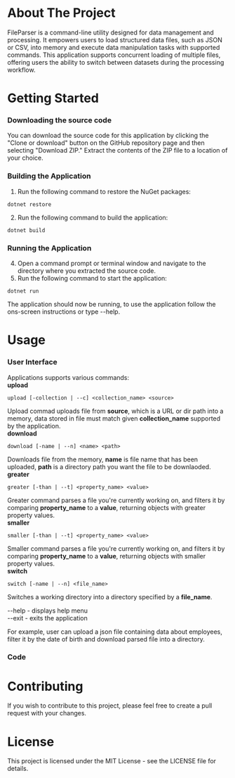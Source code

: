 # About The Project
FileParser is a command-line utility designed for data management and processing. It empowers users to  load structured data files, such as JSON or CSV, 
into memory and execute data manipulation tasks with supported commands. This application supports concurrent loading of multiple files, offering users 
the ability to switch between datasets during the processing workflow.
# Getting Started
### Downloading the source code
You can download the source code for this application by clicking the "Clone or download" button on the GitHub repository page and then selecting 
"Download ZIP." Extract the contents of the ZIP file to a location of your choice.
### Building the Application
1. Run the following command to restore the NuGet packages:
```
dotnet restore
```
2. Run the following command to build the application:
```
dotnet build
```
### Running the Application
4. Open a command prompt or terminal window and navigate to the directory where you extracted the source code.
5. Run the following command to start the application:
``` 
dotnet run
```
The application should now be running, to use the application follow the ons-screen instructions or type --help.
# Usage
### User Interface
Applications supports various commands:     
**upload**
```
upload [-collection | --c] <collection_name> <source>
```
Upload commad uploads file from **source**, which is a URL or dir path into a memory, 
data stored in file must match given **collection_name** supported by the application.  
**download**
```
download [-name | --n] <name> <path>
```
Downloads file from the memory, **name** is file name that has been uploaded,
**path** is a directory path you want the file to be downlaoded.  
**greater**
```
greater [-than | --t] <property_name> <value>
```
Greater command parses a file you're currently working on,
and filters it by comparing **property_name** to a **value**,
returning objects with greater property values.  
**smaller**
```
smaller [-than | --t] <property_name> <value>
```
Smaller command parses a file you're currently working on,
and filters it by comparing **property_name** to a **value**, 
returning objects with smaller property values.  
**switch**
```
switch [-name | --n] <file_name> 
```
Switches a working directory into a directory
specified by a **file_name**.  
  
--help - displays help menu  
--exit - exits the application   

For example, user can upload a json file containing data about employees, filter it by the date of birth and download parsed file into a directory.
<img >

### Code
 

# Contributing
If you wish to contribute to this project, please feel free to create a pull request with your changes.
# License
This project is licensed under the MIT License - see the LICENSE file for details.

